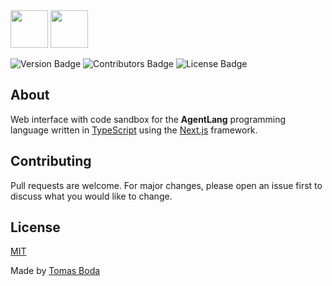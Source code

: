 <img src="https://github.com/TomasBoda/agent-lang/blob/main/assets/logos/agent-lang-web-logo-black.png#gh-light-mode-only" height="60">
<img src="https://github.com/TomasBoda/agent-lang/blob/main/assets/logos/agent-lang-web-logo-white.png#gh-dark-mode-only" height="60">

![Version Badge](https://img.shields.io/badge/version-1.0.0-blue?style=flat)
![Contributors Badge](https://img.shields.io/badge/contributors-1-green?style=flat)
![License Badge](https://img.shields.io/badge/license-MIT-red?style=flat)

## About
Web interface with code sandbox for the **AgentLang** programming language written in [TypeScript](https://www.typescriptlang.org/) using the [Next.js](https://nextjs.org/) framework.

## Contributing
Pull requests are welcome. For major changes, please open an issue first to discuss what you would like to change.

## License
[MIT](/LICENSE.md)

Made by [Tomas Boda](https://github.com/TomasBoda)
